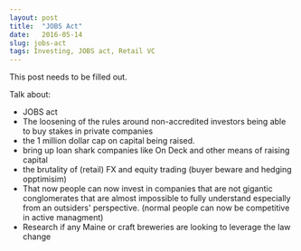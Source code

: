 ```yaml
---
layout: post
title:  "JOBS Act"
date:   2016-05-14
slug: jobs-act
tags: Investing, JOBS act, Retail VC
---
```

This post needs to be filled out. 

Talk about:
- JOBS act 
- The loosening of the rules around non-accredited investors being able to buy stakes in private companies 
- the 1 million dollar cap on capital being raised. 
- bring up loan shark companies like On Deck and other means of raising capital 
- the brutality of (retail) FX and equity trading (buyer beware and hedging opptimisim)
- That now people can now invest in companies that are not gigantic conglomerates that are almost impossible to fully understand especially from an outsiders' perspective. (normal people can now be competitive in active managment)
- Research if any Maine or craft breweries are looking to leverage the law change 

<!--
Check out the [Jekyll docs][jekyll-docs] for more info on how to get the most out of Jekyll. File all bugs/feature requests at [Jekyll’s GitHub repo][jekyll-gh]. If you have questions, you can ask them on [Jekyll Talk][jekyll-talk].

[jekyll-docs]: http://jekyllrb.com/docs/home
[jekyll-gh]:   https://github.com/jekyll/jekyll
[jekyll-talk]: https://talk.jekyllrb.com/
-->
